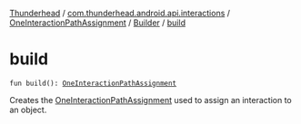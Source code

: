 [Thunderhead](../../../index.md) / [com.thunderhead.android.api.interactions](../../index.md) / [OneInteractionPathAssignment](../index.md) / [Builder](index.md) / [build](./build.md)

# build

`fun build(): `[`OneInteractionPathAssignment`](../index.md)

Creates the [OneInteractionPathAssignment](../index.md) used to assign an interaction to an object.

